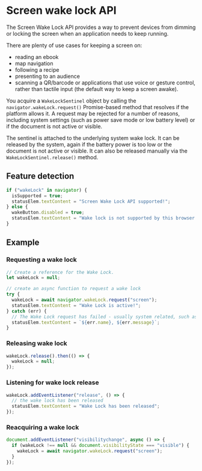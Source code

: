 # Screen wake lock API

The Screen Wake Lock API provides a way to prevent devices from dimming or locking the screen when an application needs to keep running.

There are plenty of use cases for keeping a screen on:

- reading an ebook
- map navigation
- following a recipe
- presenting to an audience
- scanning a QR/barcode or applications that use voice or gesture control, rather than tactile input (the default way to keep a screen awake).

You acquire a `WakeLockSentinel` object by calling the `navigator.wakeLock.request()` Promise-based method that resolves if the platform allows it. A request may be rejected for a number of reasons, including system settings (such as power save mode or low battery level) or if the document is not active or visible.

The sentinel is attached to the underlying system wake lock. It can be released by the system, again if the battery power is too low or the document is not active or visible. It can also be released manually via the `WakeLockSentinel.release()` method. 

## Feature detection

```js
if ("wakeLock" in navigator) {
  isSupported = true;
  statusElem.textContent = "Screen Wake Lock API supported!";
} else {
  wakeButton.disabled = true;
  statusElem.textContent = "Wake lock is not supported by this browser.";
}
```

## Example

### Requesting a wake lock

```js
// Create a reference for the Wake Lock.
let wakeLock = null;

// create an async function to request a wake lock
try {
  wakeLock = await navigator.wakeLock.request("screen");
  statusElem.textContent = "Wake Lock is active!";
} catch (err) {
  // The Wake Lock request has failed - usually system related, such as battery.
  statusElem.textContent = `${err.name}, ${err.message}`;
}
```

### Releasing wake lock

```js
wakeLock.release().then(() => {
  wakeLock = null;
});
```

### Listening for wake lock release

```js
wakeLock.addEventListener("release", () => {
  // the wake lock has been released
  statusElem.textContent = "Wake Lock has been released";
});
```

### Reacquiring a wake lock

```js
document.addEventListener("visibilitychange", async () => {
  if (wakeLock !== null && document.visibilityState === "visible") {
    wakeLock = await navigator.wakeLock.request("screen");
  }
});
```